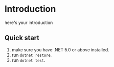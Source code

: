 ﻿# Introduction

here's your introduction

## Quick start

1. make sure you have .NET 5.0 or above installed.
2. run `dotnet restore`.
3. run `dotnet test`.
